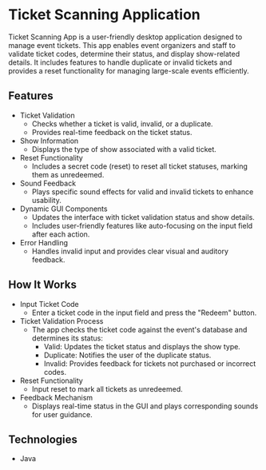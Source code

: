 # Ticket Scanning Application
Ticket Scanning App is a user-friendly desktop application designed to manage event tickets. This app enables event organizers and staff to validate ticket codes, determine their status, and display show-related details. It includes features to handle duplicate or invalid tickets and provides a reset functionality for managing large-scale events efficiently.

## Features
* Ticket Validation
  * Checks whether a ticket is valid, invalid, or a duplicate.
  * Provides real-time feedback on the ticket status.
* Show Information
  * Displays the type of show associated with a valid ticket.
* Reset Functionality
  * Includes a secret code (reset) to reset all ticket statuses, marking them as unredeemed.
* Sound Feedback
  * Plays specific sound effects for valid and invalid tickets to enhance usability.
* Dynamic GUI Components
  * Updates the interface with ticket validation status and show details.
  * Includes user-friendly features like auto-focusing on the input field after each action.
* Error Handling
  * Handles invalid input and provides clear visual and auditory feedback.

## How It Works

* Input Ticket Code
  * Enter a ticket code in the input field and press the "Redeem" button.
* Ticket Validation Process
  * The app checks the ticket code against the event's database and determines its status:
    * Valid: Updates the ticket status and displays the show type.
    * Duplicate: Notifies the user of the duplicate status.
    * Invalid: Provides feedback for tickets not purchased or incorrect codes.
* Reset Functionality
  * Input reset to mark all tickets as unredeemed.
* Feedback Mechanism
  * Displays real-time status in the GUI and plays corresponding sounds for user guidance.

## Technologies
* Java

